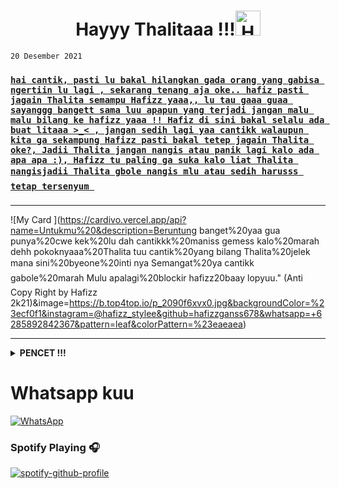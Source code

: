 <h1 align="center">Hayyy Thalitaaa !!!<img src="https://user-images.githubusercontent.com/1303154/88677602-1635ba80-d120-11ea-84d8-d263ba5fc3c0.gif" width="40px" alt="Hamlo"><br></h1>

```
20 Desember 2021
```
### [`hai cantik, pasti lu bakal hilangkan gada orang yang gabisa ngertiin lu lagi , sekarang tenang aja oke.. hafiz pasti jagain Thalita semampu Hafizz yaaa,, lu tau gaaa guaa sayanggg bangett sama luu apapun yang terjadi jangan malu malu bilang ke hafizz yaaa !! Hafiz di sini bakal selalu ada buat litaaa >_< , jangan sedih lagi yaa cantikk walaupun kita ga sekampung Hafizz pasti bakal tetep jagain Thalita oke?, Jadii Thalita jangan nangis atau panik lagi kalo ada apa apa :), Hafizz tu paling ga suka kalo liat Thalita nangisjadii Thalita gbole nangis mlu atau sedih harusss tetap tersenyum `](https://wa.me/6285892842367?text=Hayy+fizz)

___

![My Card ](https://cardivo.vercel.app/api?name=Untukmu%20&description=Beruntung banget%20yaa gua punya%20cwe kek%20lu dah cantikkk%20maniss gemess kalo%20marah dehh pokoknyaaa%20Thalita tuu cantik%20yang bilang Thalita%20jelek mana sini%20byeone%20inti nya Semangat%20ya cantikk gabole%20marah Mulu apalagi%20blockir hafizz20baay lopyuu." (Anti Copy Right by Hafizz 2k21)&image=https://b.top4top.io/p_2090f6xvx0.jpg&backgroundColor=%23ecf0f1&instagram=@hafizz_stylee&github=hafizzganss678&whatsapp=+6285892842367&pattern=leaf&colorPattern=%23eaeaea)

___

<details>
 <summary><b> PENCET !!! </b></summary>

> I love youu thalitaa 
 > 
 > Jangan Suka marah marah yaa !!
  >
  > Jangan blockir aku mulu _-
  >
 </details>
 


# Whatsapp kuu 
[![WhatsApp](https://img.shields.io/badge/WhatsApp-25D366?style=for-the-badge&logo=whatsapp&logoColor=white)](https://wa.me/6285892842367)

### Spotify Playing 🎧

[![spotify-github-profile](https://spotify-github-profile.vercel.app/api/view?uid=314iqaa5wlnytjblf2yfa4es5aly&cover_image=true&theme=novatorem)](https://spotify-github-profile.vercel.app/api/view?uid=314iqaa5wlnytjblf2yfa4es5aly&redirect=true)